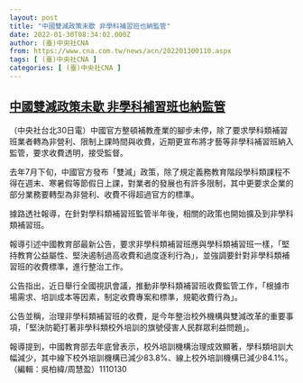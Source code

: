 ```yaml
---
layout: post
title: "中國雙減政策未歇 非學科補習班也納監管"
date: 2022-01-30T08:34:02.000Z
author: (臺)中央社CNA
from: https://www.cna.com.tw/news/acn/202201300110.aspx
tags: [ (臺)中央社CNA ]
categories: [ (臺)中央社CNA ]
---
```

<!--1643531642000-->
[中國雙減政策未歇 非學科補習班也納監管](https://www.cna.com.tw/news/acn/202201300110.aspx)
------

<div>
<div></div><div><p>（中央社台北30日電）中國官方整頓補教產業的腳步未停，除了要求學科類補習班業者轉為非營利、限制上課時間與收費，近期更宣布將才藝等非學科補習班納入監管，要求收費透明，接受監督。</p><p>去年7月下旬，中國官方發布「雙減」政策，除了規定義務教育階段學科類課程不得在週末、寒暑假等節假日上課，對業者的發展也有許多限制，其中更要求企業的部分業務要轉型為非營利、收費不得超過官方的標準。</p><p>據路透社報導，在針對學科類補習班監管半年後，相關的政策也開始擴及到非學科類補習班。</p><p>報導引述中國教育部最新公告，要求非學科類補習班應與學科類補習班一樣，「堅持教育公益屬性、堅決遏制過高收費和過度逐利行為」，並強調要針對非學科類補習班的收費標準，進行整治工作。</p><p>公告指出，近日舉行全國視訊會議，推動非學科類補習班收費監管工作，「根據市場需求、培訓成本等因素，制定收費專案和標準，規範收費行為」。</p><p>公告並稱，治理非學科類補習班的收費，是今年整治校外機構與雙減改革的重要事項，「堅決防範打著非學科類校外培訓的旗號侵害人民群眾利益問題」。</p><p>報導提到，中國教育部去年底曾表示，校外培訓機構治理成效顯著，學科類培訓大幅減少，其中線下校外培訓機構已減少83.8%、線上校外培訓機構已減少84.1%。（編輯：吳柏緯/周慧盈）1110130</p></div>
</div>
